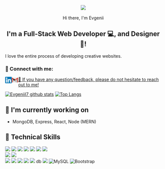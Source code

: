 <div align="center">
<img src="https://octodex.github.com/images/inspectocat.jpg" width="100">
<p>
  Hi there, I'm Evgenii<br>
</p>
<h2 align="center">
I'm a Full-Stack Web Developer 💻, and Designer 🎨!
</h2> 
</div>
I love the entire process of developing creative websites.

### 🤝 Connect with me:

<a href="https://www.linkedin.com/in/evgenii-ivanov-787700160/"><img align="left" src="images/linkedin.svg" alt="Evgenii Ivanov | LinkedIn" width="21px"/></a>
<a href="mailto:evgenii7.ivanov@yandex.ru"><img align="left" src="images/gmail-logo-2561.svg" alt="Evgenii Ivanov | Email" width="21px"/>
  
- 💬 If you have any question/feedback, please do not hesitate to reach out to me!

[![EvgeniiI7 github stats](https://github-readme-stats.vercel.app/api?username=EvgeniiI7)](https://github.com/EvgeniiI7) [![Top Langs](https://github-readme-stats.vercel.app/api/top-langs/?username=EvgeniiI7&layout=compact)](https://github.com/EvgeniiI7)


## 🔭 I'm currently working on 

- MongoDB, Express, React, Node (MERN)

## 💼 Technical Skills

![](https://img.shields.io/badge/Code-React-informational?style=flat&logo=react&color=61DAFB)
![](https://img.shields.io/badge/Code-JavaScript-informational?style=flat&logo=JavaScript&color=F7DF1E)
![](https://img.shields.io/badge/Code-Ruby-informational?style=flat&logo=Ruby&color=CC342D)
![](https://img.shields.io/badge/Code-Ruby_on_Rails-informational?style=flat&logo=Ruby-On-Rails&color=CC0000)
![](https://img.shields.io/badge/Code-HTML5-informational?style=flat&logo=HTML5&color=E34F26)
![](https://img.shields.io/badge/Code-PostgreSQL-informational?style=flat&logo=PostgreSQL&color=336791)
![](https://img.shields.io/badge/Code-SQLite-informational?style=flat&logo=SQLite&color=003B57)
</br>
![](https://img.shields.io/badge/Style-Bootstrap-informational?style=flat&logo=Bootstrap&color=7952B3)
![](https://img.shields.io/badge/Style-CSS3-informational?style=flat&logo=CSS3&color=1572B6)
</br>
![](https://img.shields.io/badge/Tools-NPM-informational?style=flat&logo=NPM&color=CB3837)
![](https://img.shields.io/badge/Tools-Postman-informational?style=flat&logo=Postman&color=FF6C37)
![](https://img.shields.io/badge/Tools-Heroku-informational?style=flat&logo=Heroku&color=430098)
![](https://img.shields.io/badge/Tools-Git-informational?style=flat&logo=Git&color=F05032)
![](https://img.shields.io/badge/Tools-GitHub-informational?style=flat&logo=GitHub&color=181717)
db
![](https://img.shields.io/badge/MongoDB-%234ea94b.svg?style=for-the-badge&logo=mongodb&logoColor=white)
![MySQL](https://img.shields.io/badge/mysql-%2300f.svg?style=for-the-badge&logo=mysql&logoColor=white)
 ![Bootstrap](https://img.shields.io/badge/bootstrap-%23563D7C.svg?style=for-the-badge&logo=bootstrap&logoColor=white)
